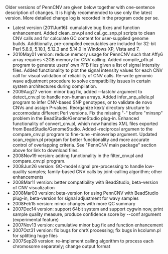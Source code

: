 Older versions of PennCNV are given below together with one-sentence description of changes. It is highly recommended to use only the latest version. More detailed change log is recorded in the program code per se.

- Latest version (2011Jun16): cumulative bug fixes and function enhancement. Added clean_cnv.pl and cal_gc_snp.pl scripts to clean CNV calls and for calculate GC content for user-supplied genome builds. Additionally, pre-compiled executables are included for 32-bit Perl 5.8.9, 5.10.1, 5.12.3 and 5.14.0 in Windows XP, Vista and 7.
- 2010May01 version: reduce memory usage for PennCNV such that Affy6 array requires <2GB memory for CNV calling. Added compile_pfb.pl program to generate users' own PFB files given a list of signal intensity files. Added functionality to plot the signal intensity values for each CNV call for visual validation of reliability of CNV calls. Re-write genomic wave adjustment procedure to solve compatibility issues in certain system architectures during compilation.
- 2009Aug27 verion: minor bug fix, added --lastchr argument to detect_cnv.pl to handle non-human arrays. Added infer_snp_allele.pl program to infer CNV-based SNP genotypes, or to validate de novo CNVs and assign P-values. Reorganize kext/ directory structure to accormodate different Perl versions. Fix the missing "-" before "minsnp" problem in the BeadStudio/GenomeStudio plug-in. Enhanced functionality of convert_cnv.pl, which now handles XML files exported from BeadStudio/GenomeStudio. Added -reciprocal argumen to the compare_cnv.pl program to fine-tune -minoverlap argument. Updated scan_region.pl program for better functionality and more accurate control of overlapping criteria. See "PennCNV main package" section above for link to download files.
- 2008Nov19 version: adding functionality in the filter_cnv.pl and compare_cnv.pl program.
- 2008Jun26 version: GC-model signal pre-processing to handle low-quality samples; family-based CNV calls by joint-calling algorithm; other enhancements
- 2008Mar11 version: better compatibility with BeadStudio, beta-version of CNV visualization
- 2008Mar03 version: beta-version for using PennCNV with BeadStudio plug-in, beta-version for signal adjustment for wavy samples
- 2008Feb15 version: minor changes with more QC summary
- 2007Dec14 version: support 64bit system and support cygwin now, print sample quality measure, produce confidence score by --conf argument (experimental feature)
- 2007Nov13 version: cumulative minor bug fix and function enhancement
- 2007Oct31 version: fix bugs for chrX processing; fix bugs in kcolumn.pl for splitting huge files
- 2007Sep28 version: re-implement calling algorithm to process each chromosome separately; change output format


